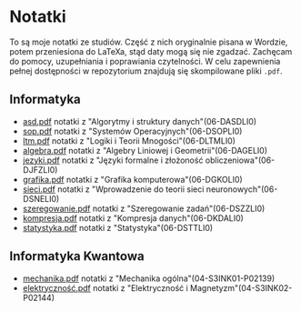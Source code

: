 # Notatki

To są moje notatki ze studiów. Część z nich oryginalnie pisana w Wordzie, potem
przeniesiona do LaTeXa, stąd daty mogą się nie zgadzać. Zachęcam do pomocy,
uzupełniania i poprawiania czytelności. W celu zapewnienia pełnej dostępności w
repozytorium znajdują się skompilowane pliki ```.pdf```.

## Informatyka

- [asd.pdf](asd/asd.pdf) notatki z "Algorytmy i struktury danych"(06-DASDLI0)
- [sop.pdf](systemy-operacyjne/sop.pdf) notatki z "Systemów
  Operacyjnych"(06-DSOPLI0)
- [ltm.pdf](ltm/ltm.pdf) notatki z "Logiki i Teorii Mnogości"(06-DLTMLI0)
- [algebra.pdf](algebra/algebra.pdf) notatki z "Algebry Liniowej i
  Geometrii"(06-DAGELI0)
- [jezyki.pdf](jezyki-formalne/jezyki.pdf) notatki z "Języki formalne i
  złożoność obliczeniowa"(06-DJFZLI0)
- [grafika.pdf](grafika/grafika.pdf) notatki z "Grafika komputerowa"(06-DGKOLI0)
- [sieci.pdf](sieci-neuronowe/sieci.pdf) notatki z "Wprowadzenie do teorii sieci
  neuronowych"(06-DSNELI0)
- [szeregowanie.pdf](szeregowanie/szeregowanie.pdf) notatki z "Szeregowanie
  zadań"(06-DSZZLI0)
- [kompresja.pdf](kompresja/kompresja.pdf) notatki z "Kompresja
  danych"(06-DKDALI0)
- [statystyka.pdf](statystyka/statystyka.pdf) notatki z "Statystyka"(06-DSTTLI0)

## Informatyka Kwantowa

- [mechanika.pdf](mechanika/mechanika.pdf) notatki z "Mechanika
  ogólna"(04-S3INK01-P02139)
- [elektryczność.pdf](elektryczność/elektryczność.pdf) notatki z "Elektryczność
  i Magnetyzm"(04-S3INK02-P02144)

